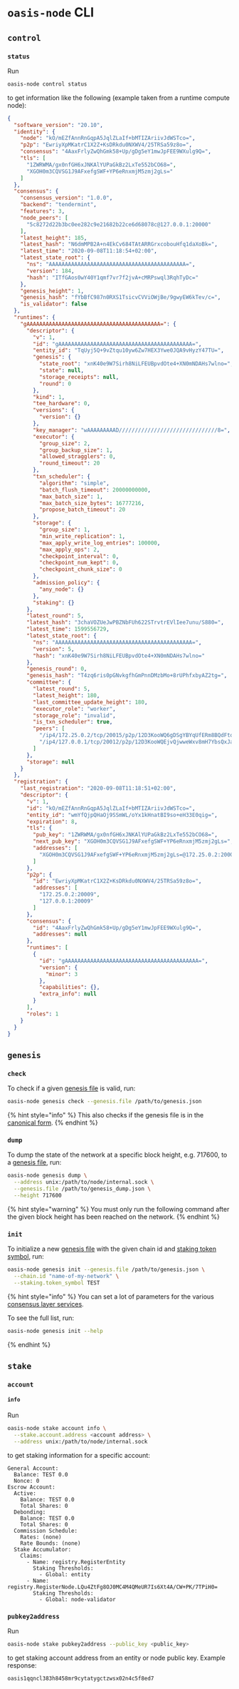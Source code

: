 # `oasis-node` CLI

## `control`

### `status`

Run

```sh
oasis-node control status
```

to get information like the following (example taken from a runtime compute
node):

```json
{
  "software_version": "20.10",
  "identity": {
    "node": "kO/mEZfAnnRnGqpA5JqlZLaIf+bMTIZAriivJdWSTco=",
    "p2p": "EwriyXpMKatrC1X2Z+KsDRkdu0NXWV4/25TRSa59z8o=",
    "consensus": "4AaxFrlyZwQhGmk58+Up/gDg5eY1mwJpFEE9WXulg9Q=",
    "tls": [
      "1ZWRWMA/gx0nfGH6xJNKAlYUPaGkBz2LxTe552bCO68=",
      "XGOH0m3CQVSG1J9AFxefgSWF+YP6eRnxmjM5zmj2gLs="
    ]
  },
  "consensus": {
    "consensus_version": "1.0.0",
    "backend": "tendermint",
    "features": 3,
    "node_peers": [
      "5c8272d22b3bc0ee282c9e21682b22ce6d68078c@127.0.0.1:20000"
    ],
    "latest_height": 185,
    "latest_hash": "N6dmMPB2A+n4EkCv684TAtARRGrxcobouHfq1daXoBk=",
    "latest_time": "2020-09-08T11:18:54+02:00",
    "latest_state_root": {
      "ns": "AAAAAAAAAAAAAAAAAAAAAAAAAAAAAAAAAAAAAAAAAAA=",
      "version": 184,
      "hash": "ITfGAos0wY40Y1qmf7vr7f2jvA+cMRPswql3RqhTyDc="
    },
    "genesis_height": 1,
    "genesis_hash": "fYbBfC987n0RXS1TsicvCVViOWjBe/9gwyEW6kTev/c=",
    "is_validator": false
  },
  "runtimes": {
    "gAAAAAAAAAAAAAAAAAAAAAAAAAAAAAAAAAAAAAAAAAA=": {
      "descriptor": {
        "v": 1,
        "id": "gAAAAAAAAAAAAAAAAAAAAAAAAAAAAAAAAAAAAAAAAAA=",
        "entity_id": "TqUyj5Q+9vZtqu10yw6Zw7HEX3Ywe0JQA9vHyzY47TU=",
        "genesis": {
          "state_root": "xnK40e9W7Sirh8NiLFEUBpvdOte4+XN0mNDAHs7wlno=",
          "state": null,
          "storage_receipts": null,
          "round": 0
        },
        "kind": 1,
        "tee_hardware": 0,
        "versions": {
          "version": {}
        },
        "key_manager": "wAAAAAAAAAD///////////////////////////////8=",
        "executor": {
          "group_size": 2,
          "group_backup_size": 1,
          "allowed_stragglers": 0,
          "round_timeout": 20
        },
        "txn_scheduler": {
          "algorithm": "simple",
          "batch_flush_timeout": 20000000000,
          "max_batch_size": 1,
          "max_batch_size_bytes": 16777216,
          "propose_batch_timeout": 20
        },
        "storage": {
          "group_size": 1,
          "min_write_replication": 1,
          "max_apply_write_log_entries": 100000,
          "max_apply_ops": 2,
          "checkpoint_interval": 0,
          "checkpoint_num_kept": 0,
          "checkpoint_chunk_size": 0
        },
        "admission_policy": {
          "any_node": {}
        },
        "staking": {}
      },
      "latest_round": 5,
      "latest_hash": "3chaVOZUeJwPBZNbFUh622STrvtrEVlIee7unu/S880=",
      "latest_time": 1599556729,
      "latest_state_root": {
        "ns": "AAAAAAAAAAAAAAAAAAAAAAAAAAAAAAAAAAAAAAAAAAA=",
        "version": 5,
        "hash": "xnK40e9W7Sirh8NiLFEUBpvdOte4+XN0mNDAHs7wlno="
      },
      "genesis_round": 0,
      "genesis_hash": "T4zq6ris0pGNvkgfhGmPnnDMzbMo+8rUPhfxbyAZ2tg=",
      "committee": {
        "latest_round": 5,
        "latest_height": 180,
        "last_committee_update_height": 180,
        "executor_role": "worker",
        "storage_role": "invalid",
        "is_txn_scheduler": true,
        "peers": [
          "/ip4/172.25.0.2/tcp/20015/p2p/12D3KooWQ6gDSgYBYqUfERm8BQdFtozJ5Wg6LQeLwQz1LCPPx8B4",
          "/ip4/127.0.0.1/tcp/20012/p2p/12D3KooWQEjvQjwweWxv8mH7YbsQxJaQB7VqYu1QopWvmoFSZ6Pi"
        ]
      },
      "storage": null
    }
  },
  "registration": {
    "last_registration": "2020-09-08T11:18:51+02:00",
    "descriptor": {
      "v": 1,
      "id": "kO/mEZfAnnRnGqpA5JqlZLaIf+bMTIZAriivJdWSTco=",
      "entity_id": "wmYfQjpQHaOj9SSmWL/oYx1kHnatBI9so+eH33E0qig=",
      "expiration": 8,
      "tls": {
        "pub_key": "1ZWRWMA/gx0nfGH6xJNKAlYUPaGkBz2LxTe552bCO68=",
        "next_pub_key": "XGOH0m3CQVSG1J9AFxefgSWF+YP6eRnxmjM5zmj2gLs=",
        "addresses": [
          "XGOH0m3CQVSG1J9AFxefgSWF+YP6eRnxmjM5zmj2gLs=@172.25.0.2:20008"
        ]
      },
      "p2p": {
        "id": "EwriyXpMKatrC1X2Z+KsDRkdu0NXWV4/25TRSa59z8o=",
        "addresses": [
          "172.25.0.2:20009",
          "127.0.0.1:20009"
        ]
      },
      "consensus": {
        "id": "4AaxFrlyZwQhGmk58+Up/gDg5eY1mwJpFEE9WXulg9Q=",
        "addresses": null
      },
      "runtimes": [
        {
          "id": "gAAAAAAAAAAAAAAAAAAAAAAAAAAAAAAAAAAAAAAAAAA=",
          "version": {
            "minor": 3
          },
          "capabilities": {},
          "extra_info": null
        }
      ],
      "roles": 1
    }
  }
}
```

## `genesis`

### `check`

To check if a given [genesis file] is valid, run:

```sh
oasis-node genesis check --genesis.file /path/to/genesis.json
```

{% hint style="info" %}
This also checks if the genesis file is in the [canonical form].
{% endhint %}

### `dump`

To dump the state of the network at a specific block height, e.g. 717600, to a
[genesis file], run:

```sh
oasis-node genesis dump \
  --address unix:/path/to/node/internal.sock \
  --genesis.file /path/to/genesis_dump.json \
  --height 717600
```

{% hint style="warning" %}
You must only run the following command after the given block height has been
reached on the network.
{% endhint %}

### `init`

To initialize a new [genesis file] with the given chain id and [staking token
symbol], run:

```sh
oasis-node genesis init --genesis.file /path/to/genesis.json \
  --chain.id "name-of-my-network" \
  --staking.token_symbol TEST
```

{% hint style="info" %}
You can set a lot of parameters for the various [consensus layer services].

To see the full list, run:

```sh
oasis-node genesis init --help
```

{% endhint %}

[genesis file]: ../consensus/genesis.md#genesis-file
[canonical form]: ../consensus/genesis.md#canonical-form
[consensus layer services]: ../consensus/index.md
[staking token symbol]: ../consensus/staking.md#tokens-and-base-units

## `stake`

### `account`

#### `info`

Run

```sh
oasis-node stake account info \
  --stake.account.address <account address> \
  --address unix:/path/to/node/internal.sock
```

to get staking information for a specific account:

```
General Account:
  Balance: TEST 0.0
  Nonce: 0
Escrow Account:
  Active:
    Balance: TEST 0.0
    Total Shares: 0
  Debonding:
    Balance: TEST 0.0
    Total Shares: 0
  Commission Schedule:
    Rates: (none)
    Rate Bounds: (none)
  Stake Accumulator:
    Claims:
      - Name: registry.RegisterEntity
        Staking Thresholds:
          - Global: entity
      - Name: registry.RegisterNode.LQu4ZtFg8OJ0MC4M4QMeUR7Is6Xt4A/CW+PK/7TPiH0=
        Staking Thresholds:
          - Global: node-validator
```

### `pubkey2address`

Run

```sh
oasis-node stake pubkey2address --public_key <public_key>
```

to get staking account address from an entity or node public key. Example
response:

```
oasis1qqncl383h8458mr9cytatygctzwsx02n4c5f8ed7
```
